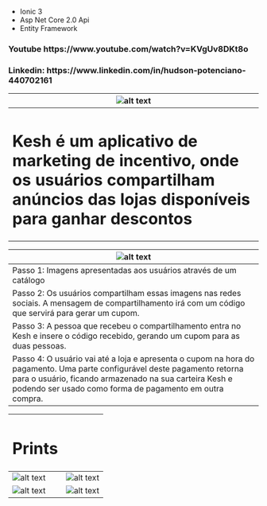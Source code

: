 * Ionic 3
* Asp Net Core 2.0 Api
* Entity Framework

<h3>Youtube https://www.youtube.com/watch?v=KVgUv8DKt8o</h3>
<h3>Linkedin: https://www.linkedin.com/in/hudson-potenciano-440702161</h3>


| ![alt text](https://docs.google.com/uc?id=1a79otEH-WjaLJr0y6i4ZvKcmn3hjVcFn) |
| ------ |
|<h1>Kesh é um aplicativo de marketing de incentivo, onde os usuários compartilham anúncios das lojas disponíveis para ganhar descontos</h1>|

| ![alt text](https://docs.google.com/uc?id=1ZnT_Kt9G1HCciqBhVB5EBmHGEbz-ImDu) |
| ------ |
| Passo 1: Imagens apresentadas aos usuários através de um catálogo|
|Passo 2: Os usuários compartilham essas imagens nas redes sociais. A mensagem de compartilhamento irá com um código que servirá para gerar um cupom.|
|Passo 3: A pessoa que recebeu o compartilhamento entra no Kesh e insere o código recebido, gerando um cupom para as duas pessoas.|
|Passo 4: O usuário vai até a loja e apresenta o cupom na hora do pagamento. Uma parte configurável deste pagamento retorna para o usuário, ficando armazenado na sua carteira Kesh e podendo ser usado como forma de pagamento em outra compra.||


|<h1>Prints</h1>||
| ------ | ------|
|![alt text](https://docs.google.com/uc?id=1YqdY6nCP8lKbdC8QOPlC18Uk3Dxvd6Ii)|![alt text](https://docs.google.com/uc?id=1Gvf6D6FkCKSVQoxqUS0DACJeuaMfrSiL)|
|![alt text](https://docs.google.com/uc?id=1yqIMtXZF1T40u4qpzLfhh28j4RhdVDat)|![alt text](https://docs.google.com/uc?id=1kknei4Aq8y0_9zOqSIrU3eAue-NLd3Hr)|
